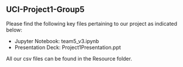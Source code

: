 ## UCI-Project1-Group5

Please find the following key files pertaining to our project as indicated below:
- Jupyter Notebook:  team5_v3.ipynb
- Presentation Deck:  Project1Presentation.ppt

All our csv files can be found in the Resource folder.
